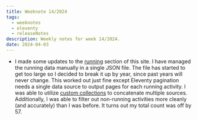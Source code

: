 ```yaml
---
title: Weeknote 14/2024
tags:
  - weeknotes
  - eleventy
  - releaseNotes
description: Weekly notes for week 14/2024.
date: 2024-04-03
---
```

- I made some updates to the [running](/running/) section of this site. I have managed the running data manually in a single JSON file. The file has started to get too large so I decided to break it up by year, since past years will never change. This worked out just fine except Eleventy pagination needs a single data source to output pages for each running activity. I was able to utilize [custom collections](/docs/collections/#advanced-custom-filtering-and-sorting) to concatenate multiple sources. Additionally, I was able to filter out non-running activities more cleanly (and accurately) than I was before. It turns out my total count was off by 57.